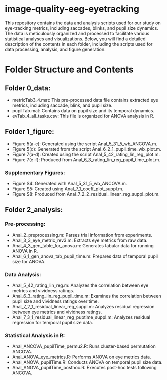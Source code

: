 # image-quality-eeg-eyetracking

This repository contains the data and analysis scripts used for our study on eye-tracking metrics, including saccades, blinks, and pupil size dynamics. The data is meticulously organized and processed to facilitate various statistical analyses and visualizations. Below, you will find a detailed description of the contents in each folder, including the scripts used for data processing, analysis, and figure generation.

# Folder Structure and Contents
## Folder 0_data:
- metricTab3_4.mat: This pre-processed data file contains extracted eye metrics, including saccade, blink, and pupil size.
- pupilTab.mat: Contains data on pupil size and its temporal dynamics.
- evTab_4_all_tasks.csv: This file is organized for ANOVA analysis in R.
## Folder 1_figure:
- Figure 5(a-c): Generated using the script Anal_5_31_5_wb_ANCOVA.m.
- Figure 5(d): Generated from the script Anal_6_2_1_pupil_time_wb_plot.m.
- Figure 7(a-d): Created using the script Anal_5_42_rating_lin_reg_plot.m.
- Figure 7(e-f): Produced from Anal_6_3_rating_lin_reg_pupil_time_plot.m.
### Supplementary Figures:
- Figure S4: Generated with Anal_5_31_5_wb_ANCOVA.m.
- Figure S5: Created using Anal_7_1_coeff_plot_suppl.m.
- Figure S8: Produced from Anal_7_2_2_residual_linear_reg_suppl_plot.m.
## Folder 2_analysis:
### Pre-processing:
- Anal_2_preprocessing.m: Parses trial information from experiments.
- Anal_3_3_eye_metric_rev3.m: Extracts eye metrics from raw data.
- Anal_4_3_gen_table_for_anova.m: Generates tabular data for running ANOVA in R.
- Anal_6_1_gen_anova_tab_pupil_time.m: Prepares data of temporal pupil size for ANOVA.
### Data Analysis:
- Anal_5_42_rating_lin_reg.m: Analyzes the correlation between eye metrics and vividness ratings.
- Anal_6_3_rating_lin_reg_pupil_time.m: Examines the correlation between pupil size and vividness ratings over time.
- Anal_7_2_1_residual_linear_reg_suppl.m: Analyzes residual regression between eye metrics and vividness ratings.
- Anal_7_3_1_residual_linear_reg_puptime_suppl.m: Analyzes residual regression for temporal pupil size data.
### Statistical Analysis in R:
- Anal_ANCOVA_pupilTime_permu2.R: Runs cluster-based permutation ANCOVA.
- Anal_ANOVA_eye_metrics.R: Performs ANOVA on eye metrics data.
- Anal_ANOVA_pupilTime.R: Conducts ANOVA on temporal pupil size data.
- Anal_ANOVA_pupilTime_posthoc.R: Executes post-hoc tests following ANCOVA.
